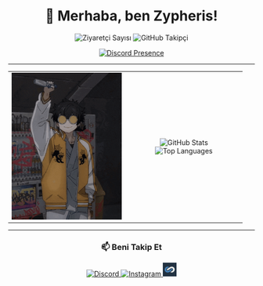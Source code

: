 <h1 align="center">👋 Merhaba, ben Zypheris!</h1>

<p align="center">
  <img src="https://komarev.com/ghpvc/?username=zypheris&label=Profile%20views&color=blue" alt="Ziyaretçi Sayısı" />
  <img src="https://img.shields.io/github/followers/zypheriss?label=Takipçi&style=flat-square&logo=github" alt="GitHub Takipçi" />
</p>


<p align="center">
  <a href="https://discord.com/users/773582512647569409">
    <img src="https://lanyard.cnrad.dev/api/773582512647569409" alt="Discord Presence" />
  </a>
</p>

---

<table>
  <tr>
    <td align="center" width="50%">
      <img src="https://github.com/Zypheriss/zypheriss/blob/main/zypheriss.gif?raw=true" alt="GIF" height="300"/>
    </td>
    <td align="center" width="50%">
      <img src="https://github-readme-stats.vercel.app/api?username=zypheriss&show_icons=true&theme=algolia&include_all_commits=true&count_private=true" height="180" alt="GitHub Stats" />
      <br />
      <img src="https://github-readme-stats.vercel.app/api/top-langs?username=zypheriss&layout=compact&langs_count=8&theme=algolia" height="180" alt="Top Languages" />
    </td>
  </tr>
</table>

---

<h3 align="center">📫 Beni Takip Et</h3>

<p align="center">
  <a href="https://discord.com/users/773582512647569409" target="_blank">
    <img src="https://img.shields.io/badge/Discord-5865F2?style=for-the-badge&logo=discord&logoColor=white" alt="Discord" />
  </a>
  <a href="https://www.instagram.com/ilwixi7" target="_blank">
    <img src="https://img.shields.io/badge/Instagram-E4405F?style=for-the-badge&logo=instagram&logoColor=white" alt="Instagram" />
  </a>
  <a href="https://www.itemsatis.com/profil/liviuxs.html" target="_blank">
    <img src="https://github.com/Zypheriss/zypheriss/blob/main/zyp23.png?raw=true" alt="ItemSatış" height="28" />
  </a>
</p>
